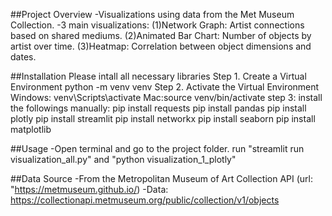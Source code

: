 ##Project Overview
-Visualizations using data from the Met Museum Collection.
-3 main visualizations:
(1)Network Graph: Artist connections based on shared mediums.
(2)Animated Bar Chart: Number of objects by artist over time.
(3)Heatmap: Correlation between object dimensions and dates.

##Installation
Please intall all necessary libraries
Step 1. Create a Virtual Environment
python -m venv venv
Step 2. Activate the Virtual Environment
Windows: venv\Scripts\activate
Mac:source venv/bin/activate
step 3: install the followings manually:
pip install requests
pip install pandas
pip install plotly
pip install streamlit
pip install networkx
pip install seaborn
pip install matplotlib

##Usage
-Open terminal and go to the project folder.
run "streamlit run visualization_all.py" and "python visualization_1_plotly"

##Data Source
-From the Metropolitan Museum of Art Collection API (url: "https://metmuseum.github.io/)
-Data: https://collectionapi.metmuseum.org/public/collection/v1/objects

  
